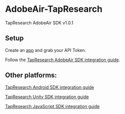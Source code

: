 # AdobeAir-TapResearch
TapResearch AdobeAir SDK v1.0.1

## Setup

Create an [app](/supplier_dashboard/dashboard/apps/new) and grab your API Token.

Follow the [TapResearch AdobeAir SDK integration guide](https://www.tapresearch.com/docs/adobe-air-integration-guide).

## Other platforms:

[TapResearch Android SDK integration guide](https://www.tapresearch.com/docs/android-integration-guide)

[TapResearch Unity SDK integration guide](https://www.tapresearch.com/docs/unity-integration-guide)

[TapResearch JavaScript SDK integration guide](https://www.tapresearch.com/docs/javascript-integration-guide)
